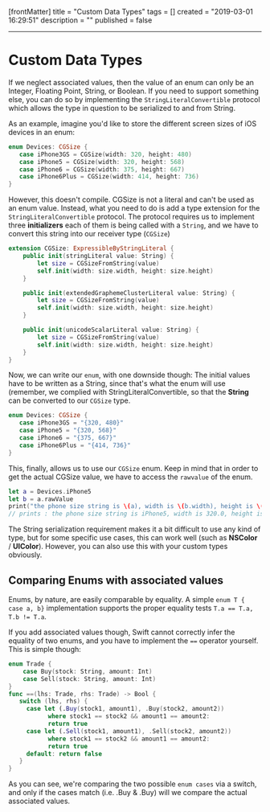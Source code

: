 [frontMatter]
title = "Custom Data Types"
tags = []
created = "2019-03-01 16:29:51"
description = ""
published = false

---

# Custom Data Types

If we neglect associated values, then the value of an enum can only be
an Integer, Floating Point, String, or Boolean. If you need to support
something else, you can do so by implementing the
`StringLiteralConvertible` protocol which allows the type in question to
be serialized to and from String.

As an example, imagine you\'d like to store the different screen sizes
of iOS devices in an enum:

``` Swift
enum Devices: CGSize {
   case iPhone3GS = CGSize(width: 320, height: 480)
   case iPhone5 = CGSize(width: 320, height: 568)
   case iPhone6 = CGSize(width: 375, height: 667)
   case iPhone6Plus = CGSize(width: 414, height: 736)
}
```

However, this doesn\'t compile. CGSize is not a literal and can\'t be
used as an enum value. Instead, what you need to do is add a type
extension for the `StringLiteralConvertible` protocol. The protocol
requires us to implement three **initializers** each of them is being
called with a `String`, and we have to convert this string into our
receiver type (`CGSize`)

``` Swift
extension CGSize: ExpressibleByStringLiteral {
    public init(stringLiteral value: String) {
        let size = CGSizeFromString(value)
        self.init(width: size.width, height: size.height)
    }

    public init(extendedGraphemeClusterLiteral value: String) {
        let size = CGSizeFromString(value)
        self.init(width: size.width, height: size.height)
    }

    public init(unicodeScalarLiteral value: String) {
        let size = CGSizeFromString(value)
        self.init(width: size.width, height: size.height)
    }
}
```

Now, we can write our `enum`, with one downside though: The initial
values have to be written as a String, since that\'s what the enum will
use (remember, we complied with StringLiteralConvertible, so that the
**String** can be converted to our `CGSize` type.

``` Swift
enum Devices: CGSize {
   case iPhone3GS = "{320, 480}"
   case iPhone5 = "{320, 568}"
   case iPhone6 = "{375, 667}"
   case iPhone6Plus = "{414, 736}"
}
```

This, finally, allows us to use our `CGSize` enum. Keep in mind that in
order to get the actual CGSize value, we have to access the `rawvalue`
of the enum.

``` Swift
let a = Devices.iPhone5
let b = a.rawValue
print("the phone size string is \(a), width is \(b.width), height is \(b.height)")
// prints : the phone size string is iPhone5, width is 320.0, height is 568.0
```

The String serialization requirement makes it a bit difficult to use any
kind of type, but for some specific use cases, this can work well (such
as **NSColor** / **UIColor**). However, you can also use this with your
custom types obviously.

## Comparing Enums with associated values

Enums, by nature, are easily comparable by equality. A simple
`enum T { case a, b}` implementation supports the proper equality tests
`T.a == T.a, T.b != T.a`.

If you add associated values though, Swift cannot correctly infer the
equality of two enums, and you have to implement the `==` operator
yourself. This is simple though:

``` Swift
enum Trade {
    case Buy(stock: String, amount: Int)
    case Sell(stock: String, amount: Int)
}
func ==(lhs: Trade, rhs: Trade) -> Bool {
   switch (lhs, rhs) {
     case let (.Buy(stock1, amount1), .Buy(stock2, amount2))
           where stock1 == stock2 && amount1 == amount2:
           return true
     case let (.Sell(stock1, amount1), .Sell(stock2, amount2))
           where stock1 == stock2 && amount1 == amount2:
           return true
     default: return false
   }
}
```

As you can see, we\'re comparing the two possible `enum cases` via a
switch, and only if the cases match (i.e. .Buy & .Buy) will we compare
the actual associated values.

